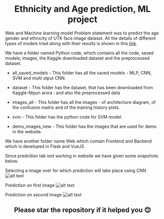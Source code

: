 
# <div align="center"> Ethnicity and Age prediction, ML project <div>


Web and Machine learning model
Problem statement was to predict the age gender and ethnicity of UTK face image dataset.
All the details of different types of models tried along with their results is shown in this [link](https://ritikajha.github.io/Machine_learning_Project/).


We have a folder named Python code, which contains all the code, saved models, images, the Kaggle downloaded dataset and the preprocessed dataset.

- all_saved_models - 
	This folder has all the saved models - MLP, CNN, SVM and multi utput CNN.
	
- dataset - 
	This folder has the dataset, that has been downloaded from Kaggle-Nipun arora :
	and also the preprocessed data

- images_all - 
	This folder has all the images - of architecture diagram, of the confusion matrix and of the training history plots.
	
- svm - 
	This folder has the python code for SVM model.
	
- demo_images_new - 
	This folder has the images that are used for demo in the website.
	

We have another folder name Web which contain Frontend and Backend which is developed in Flask and VueJS

Since predcition tab isnt working in website we have given some snapshots below.

Selecting a image over for which prediction will take place using CNN
![alt text](IMG/1.png)

Prediction on first image
![alt text](IMG/2.png)

Prediction on second image
![alt text](IMG/3.png)

## <div align="center">Please star the repository if it helped you 😊</div>
